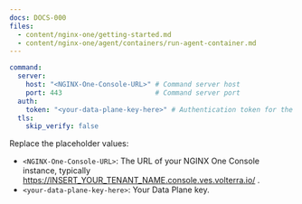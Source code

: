 ```yaml
---
docs: DOCS-000
files:
  - content/nginx-one/getting-started.md
  - content/nginx-one/agent/containers/run-agent-container.md
---
```


```yaml
command:
  server:
    host: "<NGINX-One-Console-URL>" # Command server host
    port: 443                       # Command server port
  auth:
    token: "<your-data-plane-key-here>" # Authentication token for the command server
  tls:
    skip_verify: false
```

Replace the placeholder values:

- `<NGINX-One-Console-URL>`: The URL of your NGINX One Console instance, typically https://INSERT_YOUR_TENANT_NAME.console.ves.volterra.io/ .
- `<your-data-plane-key-here>`: Your Data Plane key.
